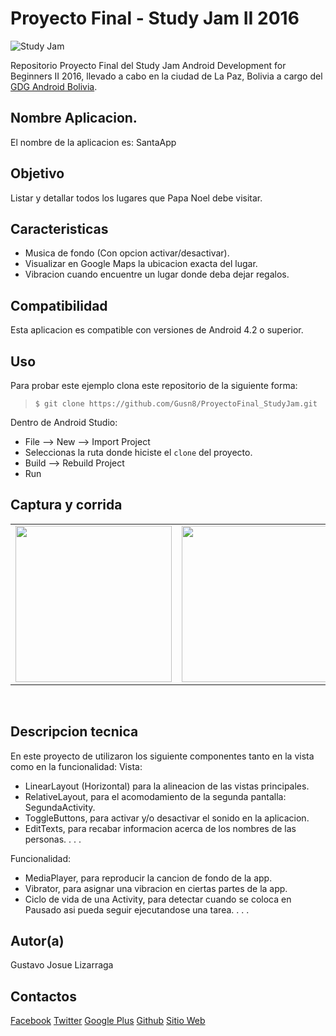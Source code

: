 Proyecto Final - Study Jam II 2016
===

![Study Jam](http://developerstudyjams.com/images/masthead.png)

Repositorio Proyecto Final del Study Jam Android Development for Beginners II 2016, llevado a cabo en la ciudad de La Paz, Bolivia a cargo del [GDG Android Bolivia](http://www.gdg.androidbolivia.com).

Nombre Aplicacion.
---
El nombre de la aplicacion es: SantaApp

Objetivo
---
Listar y detallar todos los lugares que Papa Noel debe visitar.

Caracteristicas
---
* Musica de fondo (Con opcion activar/desactivar).
* Visualizar en Google Maps la ubicacion exacta del lugar.
* Vibracion cuando encuentre un lugar donde deba dejar regalos.

Compatibilidad
---
Esta aplicacion es compatible con versiones de Android 4.2 o superior.

Uso
---------
Para probar este ejemplo clona este repositorio de la siguiente forma:
>
>     $ git clone https://github.com/Gusn8/ProyectoFinal_StudyJam.git

Dentro de Android Studio:

* File --> New --> Import Project 
* Seleccionas la ruta donde hiciste el `clone` del proyecto.
* Build --> Rebuild Project
* Run 

Captura y corrida
---
<div align="center">
    <center>
        <table border="0">
            <tr>
                <td><img src="https://github.com/Gusn8/StudyJam_II_CustomListViews/blob/master/img/captura.gif" width="250"></td>
                <td><img src="https://github.com/Gusn8/StudyJam_II_Animations/raw/master/img/corrida_02.gif" width="250"></td>
                <td><img src="https://github.com/Gusn8/StudyJam_II_Intents/raw/master/img/corrida_02.gif" width="250"></td>
            </tr>
        </table>
    </center>
</div>
<br>

Descripcion tecnica
---
En este proyecto de utilizaron los siguiente componentes tanto en la vista como en la funcionalidad:
Vista:
* LinearLayout (Horizontal) para la alineacion de las vistas principales.
* RelativeLayout, para el acomodamiento de la segunda pantalla: SegundaActivity.
* ToggleButtons, para activar y/o desactivar el sonido en la aplicacion.
* EditTexts, para recabar informacion acerca de los nombres de las personas.
.
.
.

Funcionalidad:
* MediaPlayer, para reproducir la cancion de fondo de la app.
* Vibrator, para asignar una vibracion en ciertas partes de la app.
* Ciclo de vida de una Activity, para detectar cuando se coloca en Pausado asi pueda seguir ejecutandose una tarea.
.
.
.

Autor(a)
---
Gustavo Josue Lizarraga

Contactos
---
[Facebook](https://www.facebook.com/Gusn8)
[Twitter](https://www.twitter.com/Gusn8_)
[Google Plus](https://www.plus.google.com/GustavoLizarraga)
[Github](https://www.github.com/Gusn8)
[Sitio Web](http://www.miramicodigo.com/)
